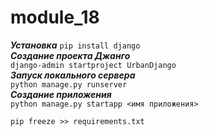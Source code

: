 # module_18

**_Установка_**
`pip install django`\
**_Создание проекта Джанго_**\
`django-admin startproject UrbanDjango`\
**_Запуск локального сервера_**\
`python manage.py runserver`\
**_Создание приложения_**\
`python manage.py startapp <имя приложения>`

`pip freeze >> requirements.txt`
